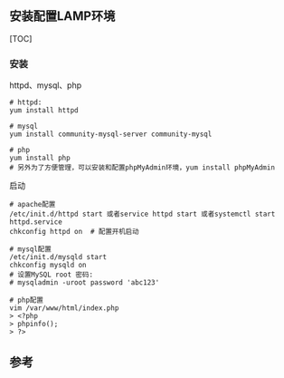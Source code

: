 ## 安装配置LAMP环境

[TOC]

### 安装

httpd、mysql、php

```shell
# httpd:
yum install httpd

# mysql
yum install community-mysql-server community-mysql

# php
yum install php
# 另外为了方便管理，可以安装和配置phpMyAdmin环境，yum install phpMyAdmin
```

启动

```shell
# apache配置
/etc/init.d/httpd start 或者service httpd start 或者systemctl start  httpd.service
chkconfig httpd on  # 配置开机启动

# mysql配置
/etc/init.d/mysqld start
chkconfig mysqld on
# 设置MySQL root 密码:
# mysqladmin -uroot password 'abc123'

# php配置
vim /var/www/html/index.php
> <?php    
> phpinfo();    
> ?>    
```

## 参考

